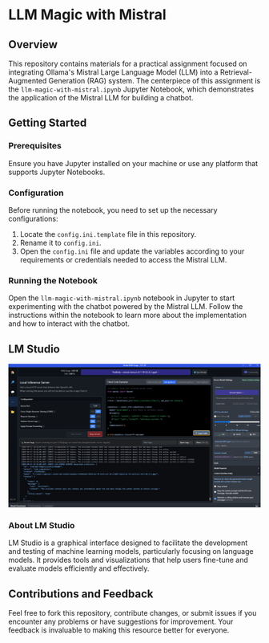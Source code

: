 # LLM Magic with Mistral

## Overview
This repository contains materials for a practical assignment focused on integrating Ollama's Mistral Large Language Model (LLM) into a Retrieval-Augmented Generation (RAG) system. The centerpiece of this assignment is the `llm-magic-with-mistral.ipynb` Jupyter Notebook, which demonstrates the application of the Mistral LLM for building a chatbot.

## Getting Started

### Prerequisites
Ensure you have Jupyter installed on your machine or use any platform that supports Jupyter Notebooks.

### Configuration
Before running the notebook, you need to set up the necessary configurations:
1. Locate the `config.ini.template` file in this repository.
2. Rename it to `config.ini`.
3. Open the `config.ini` file and update the variables according to your requirements or credentials needed to access the Mistral LLM.

### Running the Notebook
Open the `llm-magic-with-mistral.ipynb` notebook in Jupyter to start experimenting with the chatbot powered by the Mistral LLM. Follow the instructions within the notebook to learn more about the implementation and how to interact with the chatbot.

## LM Studio

![LM Studio Interface](lm-studio-image-1.png)

### About LM Studio
LM Studio is a graphical interface designed to facilitate the development and testing of machine learning models, particularly focusing on language models. It provides tools and visualizations that help users fine-tune and evaluate models efficiently and effectively.

## Contributions and Feedback
Feel free to fork this repository, contribute changes, or submit issues if you encounter any problems or have suggestions for improvement. Your feedback is invaluable to making this resource better for everyone.

